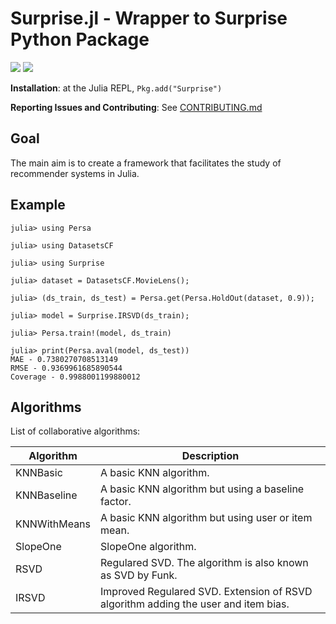 # Surprise.jl - Wrapper to Surprise Python Package

[![][ci-img]][ci-url]
[![][codecov-img]][codecov-url]

**Installation**: at the Julia REPL, `Pkg.add("Surprise")`

**Reporting Issues and Contributing**: See [CONTRIBUTING.md](CONTRIBUTING.md)

## Goal

The main aim is to create a framework that facilitates the study of recommender systems in Julia.

## Example

```
julia> using Persa

julia> using DatasetsCF

julia> using Surprise

julia> dataset = DatasetsCF.MovieLens();

julia> (ds_train, ds_test) = Persa.get(Persa.HoldOut(dataset, 0.9));

julia> model = Surprise.IRSVD(ds_train);

julia> Persa.train!(model, ds_train)

julia> print(Persa.aval(model, ds_test))
MAE - 0.7380270708513149
RMSE - 0.9369961685890544
Coverage - 0.9988001199880012
```

## Algorithms

List of collaborative algorithms:

Algorithm      | Description
-------------|------------------------------------------------------------------------
KNNBasic  | A basic KNN algorithm.
KNNBaseline    | A basic KNN algorithm but using a baseline factor.
KNNWithMeans    | A basic KNN algorithm but using user or item mean.
SlopeOne    | SlopeOne algorithm.
RSVD    | Regulared SVD. The algorithm is also known as SVD by Funk.
IRSVD    | Improved Regulared SVD. Extension of RSVD algorithm adding the user and item bias.

[ci-img]: https://img.shields.io/github/checks-status/JuliaRecsys/Surprise.jl/master?style=flat-square
[ci-url]: https://github.com/JuliaRecsys/Surprise.jl/actions

[codecov-img]: https://img.shields.io/codecov/c/github/JuliaRecsys/Surprise.jl?style=flat-square
[codecov-url]: https://codecov.io/gh/JuliaRecsys/Surprise.jl